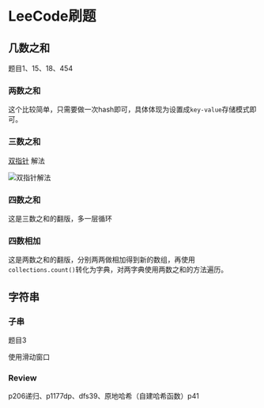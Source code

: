 # LeeCode刷题
## 几数之和
题目1、15、18、454
### 两数之和
这个比较简单，只需要做一次hash即可，具体体现为设置成`key-value`存储模式即可。
### 三数之和
[双指针](https://leetcode-cn.com/problems/3sum/solution/hua-jie-suan-fa-15-san-shu-zhi-he-by-guanpengchn/) 解法

![双指针解法](https://pic.leetcode-cn.com/2124b524439bcf0eb159ba43be4420c76f60ff2b3b51f87de269c001a323ea1a-Video_2019-06-19_192352.gif)
### 四数之和
这是三数之和的翻版，多一层循环
### 四数相加
这是两数之和的翻版，分别两两做相加得到新的数组，再使用`collections.count()`转化为字典，对两字典使用两数之和的方法遍历。
## 字符串
### 子串
题目3

使用滑动窗口

### Review

p206递归、p1177dp、dfs39、原地哈希（自建哈希函数）p41